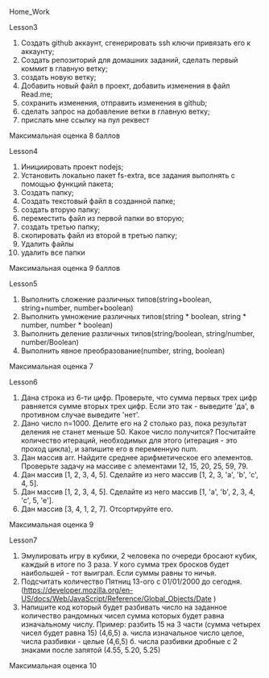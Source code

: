 Home_Work

Lesson3

1. Создать github аккаунт, сгенерировать ssh ключи привязать его к аккаунту;
2. Создать репозиторий для домашних заданий, сделать первый коммит в главную ветку;
3. создать новую ветку;
4. Добавить новый файл в проект, добавить изменения в файл Read.me;
5. сохранить изменения, отправить изменения в github;
6. сделать запрос на добавление ветки в главную ветку;
7. прислать мне ссылку на пул реквест

Максимальная оценка 8 баллов

Lesson4

1. Инициировать проект nodejs;
2. Установить локально пакет fs-extra, все задания выполнять с помощью функций пакета;
3. Создать папку;
4. Создать текстовый файл в созданной папке;
5. создать вторую папку;
6. переместить файл из первой папки во вторую;
7. создать третью папку;
8. скопировать файл из второй в третью папку;
9. Удалить файлы
10. удалить все папки

Максимальная оценка 9 баллов

Lesson5

1. Выполнить сложение различных типов(string+boolean, string+number, number+boolean)
2. Выполнить умножение различных типов(string * boolean, string * number, number * boolean)
3. Выполнить деление различных типов(string/boolean, string/number, number/Boolean)
4. Выполнить явное преобразование(number, string, boolean)

Максимальная оценка 7

Lesson6

1. Дана строка из 6-ти цифр. Проверьте, что сумма первых трех цифр равняется сумме вторых трех цифр. Если это так - выведите 'да', в противном случае выведите 'нет'.
2. Дано число n=1000. Делите его на 2 столько раз, пока результат деления не станет меньше 50. Какое число получится? Посчитайте количество итераций, необходимых для этого (итерация - это проход цикла), и запишите его в переменную num.
3. Дан массив arr. Найдите среднее арифметическое его элементов. Проверьте задачу на массиве с элементами 12, 15, 20, 25, 59, 79.
4. Дан массив [1, 2, 3, 4, 5]. Cделайте из него массив [1, 2, 3, 'a', 'b', 'c', 4, 5].
5. Дан массив [1, 2, 3, 4, 5]. Cделайте из него массив [1, 'a', 'b', 2, 3, 4, 'c', 5, 'e'].
6. Дан массив [3, 4, 1, 2, 7]. Отсортируйте его.

Максимальная оценка 9

Lesson7

1. Эмулировать игру в кубики, 2 человека по очереди бросают кубик, каждый в итоге по 3 раза. У кого сумма трех бросков будет наибольшей - тот выиграл. Если суммы равны то ничья.
2. Подсчитать количество Пятниц 13-ого с 01/01/2000 до сегодня. (https://developer.mozilla.org/en-US/docs/Web/JavaScript/Reference/Global_Objects/Date )
3. Напишите код который будет разбивать число на заданное количество рандомных чисел сумма которых будет равна изначальному числу. Пример: разбить 15 на 3 части (сумма четырех чисел будет равна 15) (4,6,5)
а. числа изначальное число целое, числа разбивки - целые (4,6,5)
б. числа разбивки дробные с 2 знаками после запятой (4.55, 5.20, 5.25)

Максимальная оценка 10
